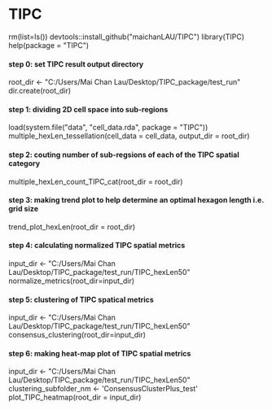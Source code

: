 # TIPC

rm(list=ls())
devtools::install_github("maichanLAU/TIPC")
library(TIPC)
help(package = "TIPC")

#### step 0: set TIPC result output directory
root_dir <- "C:/Users/Mai Chan Lau/Desktop/TIPC_package/test_run"
dir.create(root_dir)


#### step 1: dividing 2D cell space into sub-regions
load(system.file("data", "cell_data.rda", package = "TIPC"))
multiple_hexLen_tessellation(cell_data = cell_data, output_dir = root_dir)

#### step 2: couting number of sub-regsions of each of the TIPC spatial category
multiple_hexLen_count_TIPC_cat(root_dir = root_dir)

#### step 3: making trend plot to help determine an optimal hexagon length i.e. grid size
trend_plot_hexLen(root_dir = root_dir)

#### step 4: calculating normalized TIPC spatial metrics
input_dir <- "C:/Users/Mai Chan Lau/Desktop/TIPC_package/test_run/TIPC_hexLen50"
normalize_metrics(root_dir=input_dir)

#### step 5: clustering of TIPC spatical metrics
input_dir <- "C:/Users/Mai Chan Lau/Desktop/TIPC_package/test_run/TIPC_hexLen50"
consensus_clustering(root_dir=input_dir)

#### step 6: making heat-map plot of TIPC spatial metrics
input_dir <- "C:/Users/Mai Chan Lau/Desktop/TIPC_package/test_run/TIPC_hexLen50"
clustering_subfolder_nm <- 'ConsensusClusterPlus_test'
plot_TIPC_heatmap(root_dir = input_dir)


